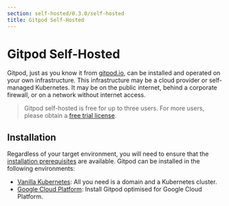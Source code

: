 ```yaml
---
section: self-hosted/0.3.0/self-hosted
title: Gitpod Self-Hosted
---
```


<script context="module">
  export const prerender = true;
</script>

# Gitpod Self-Hosted

Gitpod, just as you know it from [gitpod.io](https://gitpod.io), can be installed and operated on your own infrastructure.
This infrastructure may be a cloud provider or self-managed Kubernetes. It may be on the public internet, behind a corporate firewall, or on a network without internet access.

> Gitpod self-hosted is free for up to three users.
> For more users, please obtain a [free trial license](https://gitpod.io/selfhosted-trial).

## Installation

Regardless of your target environment, you will need to ensure that the [installation prerequisites](./install/prepare-installation) are available.
Gitpod can be installed in the following environments:

- [Vanilla Kubernetes](./install/install-on-kubernetes): All you need is a domain and a Kubernetes cluster.
- [Google Cloud Platform](./install/install-on-gcp-script): Install Gitpod optimised for Google Cloud Platform.
